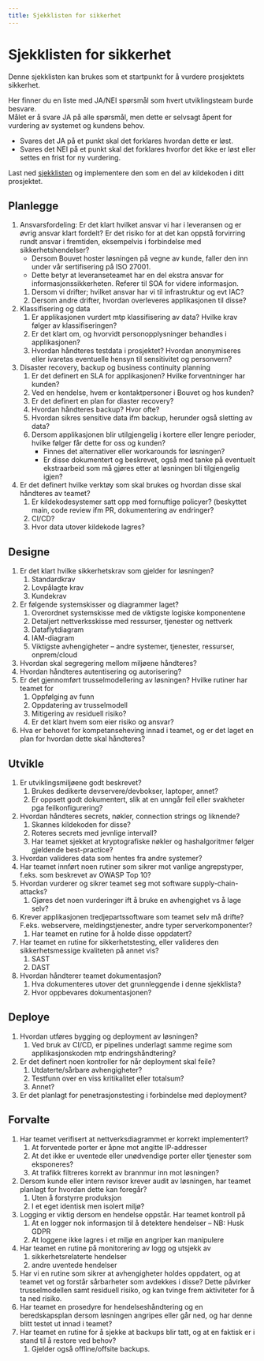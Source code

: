 ```yaml
--- 
title: Sjekklisten for sikkerhet
---
```


# Sjekklisten for sikkerhet
Denne sjekklisten kan brukes som et startpunkt for å vurdere prosjektets sikkerhet.

Her finner du en liste med JA/NEI spørsmål som hvert utviklingsteam burde besvare.  
Målet er å svare JA på alle spørsmål, men dette er selvsagt åpent for vurdering av systemet og kundens behov.
- Svares det JA på et punkt skal det forklares hvordan dette er løst.
- Svares det NEI på et punkt skal det forklares hvorfor det ikke er løst eller settes en frist for ny vurdering.

Last ned [sjekklisten](https://raw.githubusercontent.com/bouvet/sikkerhet.bouvet.no/main/docs/checklist.md) og implementere den som en del av kildekoden i ditt prosjektet.

## Planlegge
1.	Ansvarsfordeling: Er det klart hvilket ansvar vi har i leveransen og er øvrig ansvar klart fordelt? Er det risiko for at det kan oppstå forvirring rundt ansvar i fremtiden, eksempelvis i forbindelse med sikkerhetshendelser?
    * Dersom Bouvet hoster løsningen på vegne av kunde, faller den inn under vår sertifisering på ISO 27001. 
    * Dette betyr at leveranseteamet har en del ekstra ansvar for informasjonssikkerheten. Referer til SOA for videre informasjon. 
    1.	Dersom vi drifter; hvilket ansvar har vi til infrastruktur og evt IAC? 
    2.	Dersom andre drifter, hvordan overleveres applikasjonen til disse? 
2.	Klassifisering og data 
    1.	Er applikasjonen vurdert mtp klassifisering av data? Hvilke krav følger av klassifiseringen? 
    2.	Er det klart om, og hvorvidt personopplysninger behandles i applikasjonen?
    3.	Hvordan håndteres testdata i prosjektet? Hvordan anonymiseres eller ivaretas eventuelle hensyn til sensitivitet og personvern? 
3.	Disaster recovery, backup og business continuity planning
    1.	Er det definert en SLA for applikasjonen? Hvilke forventninger har kunden? 
    2.	Ved en hendelse, hvem er kontaktpersoner i Bouvet og hos kunden? 
    3.	Er det definert en plan for diaster recovery? 
    4.	Hvordan håndteres backup? Hvor ofte? 
    5.	Hvordan sikres sensitive data ifm backup, herunder også sletting av data?
    6.	Dersom applikasjonen blir utilgjengelig i kortere eller lengre perioder, hvilke følger får dette for oss og kunden?     
        * Finnes det alternativer eller workarounds for løsningen? 
        * Er disse dokumentert og beskrevet, også med tanke på eventuelt ekstraarbeid som må gjøres etter at løsningen bli tilgjengelig igjen? 
4.	Er det definert hvilke verktøy som skal brukes og hvordan disse skal håndteres av teamet? 
    1.	Er kildekodesystemer satt opp med fornuftige policyer? (beskyttet main, code review ifm PR, dokumentering av endringer? 
    2.	CI/CD? 
    3.	 Hvor data utover kildekode lagres?

## Designe
1.	Er det klart hvilke sikkerhetskrav som gjelder for løsningen? 
    1.	Standardkrav
    2.	Lovpålagte krav
    3.	Kundekrav
2.	Er følgende systemskisser og diagrammer laget? 
    1.	Overordnet systemskisse med de viktigste logiske komponentene
    2.	Detaljert nettverksskisse med ressurser, tjenester og nettverk
    3.	Dataflytdiagram
    4.	IAM-diagram
    5.	Viktigste avhengigheter – andre systemer, tjenester, ressurser, onprem/cloud
3.	Hvordan skal segregering mellom miljøene håndteres? 
4.	Hvordan håndteres autentisering og autorisering? 
5.	Er det gjennomført trusselmodellering av løsningen? Hvilke rutiner har teamet for
    1.	Oppfølging av funn
    2.	Oppdatering av trusselmodell
    3.	Mitigering av residuell risiko? 
    4.	Er det klart hvem som eier risiko og ansvar?
6.	Hva er behovet for kompetanseheving innad i teamet, og er det laget en plan for hvordan dette skal håndteres? 

## Utvikle
1.	Er utviklingsmiljøene godt beskrevet? 
    1.	Brukes dedikerte devservere/devbokser, laptoper, annet? 
    2.	Er oppsett godt dokumentert, slik at en unngår feil eller svakheter pga feilkonfigurering?  
2.	Hvordan håndteres secrets, nøkler, connection strings og liknende? 
    1.	Skannes kildekoden for disse? 
    2.	Roteres secrets med jevnlige intervall? 
    3.	Har teamet sjekket at kryptografiske nøkler og hashalgoritmer følger gjeldende best-practice? 
3.	Hvordan valideres data som hentes fra andre systemer? 
4.	Har teamet innført noen rutiner som sikrer mot vanlige angrepstyper, f.eks. som beskrevet av OWASP Top 10? 
5.	Hvordan vurderer og sikrer teamet seg mot software supply-chain-attacks? 
    1.	Gjøres det noen vurderinger ift å bruke en avhengighet vs å lage selv? 
6.	Krever applikasjonen tredjepartssoftware som teamet selv må drifte? F.eks. webservere, meldingstjenester, andre typer serverkomponenter?
    1.	Har teamet en rutine for å holde disse oppdatert? 
7.	Har teamet en rutine for sikkerhetstesting, eller valideres den sikkerhetsmessige kvaliteten på annet vis? 
    1.	SAST
    2.	DAST
8.	Hvordan håndterer teamet dokumentasjon? 
    1.	Hva dokumenteres utover det grunnleggende i denne sjekklista?
    2.	Hvor oppbevares dokumentasjonen? 

## Deploye
1.	Hvordan utføres bygging og deployment av løsningen? 
    1.	Ved bruk av CI/CD, er pipelines underlagt samme regime som applikasjonskoden mtp endringshåndtering? 
2.	Er det definert noen kontroller for når deployment skal feile?
    1.	Utdaterte/sårbare avhengigheter? 
    2.	Testfunn over en viss kritikalitet eller totalsum? 
    3.	Annet?
3.	Er det planlagt for penetrasjonstesting i forbindelse med deployment? 

## Forvalte
1.	Har teamet verifisert at nettverksdiagrammet er korrekt implementert? 
    1.	At forventede porter er åpne mot angitte IP-addresser
    2.	At det ikke er uventede eller unødvendige porter eller tjenester som eksponeres? 
    3.	At trafikk filtreres korrekt av brannmur inn mot løsningen? 
2.	Dersom kunde eller intern revisor krever audit av løsningen, har teamet planlagt for hvordan dette kan foregår? 
    1.	Uten å forstyrre produksjon
    2.	I et eget identisk men isolert miljø?
3.	Logging er viktig dersom en hendelse oppstår. Har teamet kontroll på 
    1.	At en logger nok informasjon til å detektere hendelser – NB: Husk GDPR
    2.	At loggene ikke lagres i et miljø en angriper kan manipulere 
4.	Har teamet en rutine på monitorering av logg og utsjekk av 
    1.	sikkerhetsrelaterte hendelser
    2.	andre uventede hendelser
5.	Har vi en rutine som sikrer at avhengigheter holdes oppdatert, og at teamet vet og forstår sårbarheter som avdekkes i disse? Dette påvirker trusselmodellen samt residuell risiko, og kan tvinge frem aktiviteter for å ta ned risiko. 
6.	Har teamet en prosedyre for hendelseshåndtering og en beredskapsplan dersom løsningen angripes eller går ned, og har denne blitt testet ut innad i teamet? 
7.	Har teamet en rutine for å sjekke at backups blir tatt, og at en faktisk er i stand til å restore ved behov? 
    1.	Gjelder også offline/offsite backups. 
